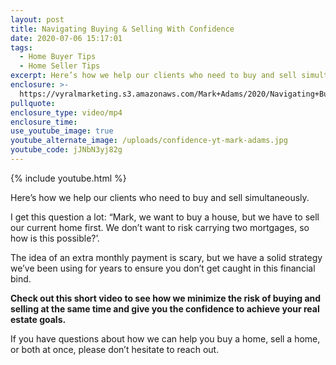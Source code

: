 ```yaml
---
layout: post
title: Navigating Buying & Selling With Confidence
date: 2020-07-06 15:17:01
tags:
  - Home Buyer Tips
  - Home Seller Tips
excerpt: Here’s how we help our clients who need to buy and sell simultaneously.
enclosure: >-
  https://vyralmarketing.s3.amazonaws.com/Mark+Adams/2020/Navigating+Buying+%26+Selling+With+Confidence.mp4
pullquote:
enclosure_type: video/mp4
enclosure_time:
use_youtube_image: true
youtube_alternate_image: /uploads/confidence-yt-mark-adams.jpg
youtube_code: jJNbN3yj82g
---
```


{% include youtube.html %}

Here’s how we help our clients who need to buy and sell simultaneously.

I get this question a lot: “Mark, we want to buy a house, but we have to sell our current home first. We don’t want to risk carrying two mortgages, so how is this possible?’.

The idea of an extra monthly payment is scary, but we have a solid strategy we’ve been using for years to ensure you don’t get caught in this financial bind.&nbsp;

**Check out this short video to see how we minimize the risk of buying and selling at the same time and give you the confidence to achieve your real estate goals.&nbsp;**

If you have questions about how we can help you buy a home, sell a home, or both at once, please don’t hesitate to reach out.